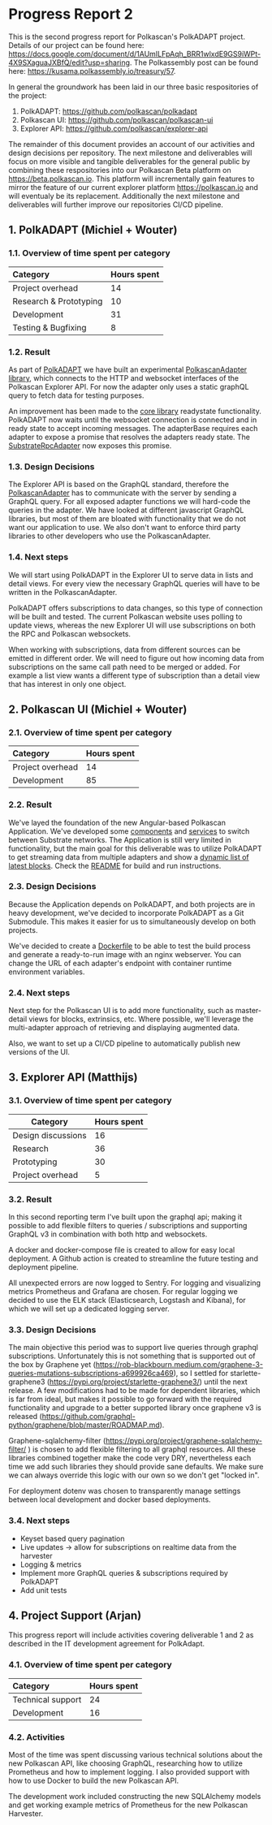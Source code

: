 # Progress Report 2

This is the second progress report for Polkascan's PolkADAPT project. Details of our project can be found here: https://docs.google.com/document/d/1AUmILFpAqh_BRR1wlxdE9GS9iWPt-4X9SXaguaJXBfQ/edit?usp=sharing. The Polkassembly post can be found here: https://kusama.polkassembly.io/treasury/57. 

In general the groundwork has been laid in our three basic respositories of the project:
1. PolkADAPT: https://github.com/polkascan/polkadapt
2. Polkascan UI: https://github.com/polkascan/polkascan-ui
3. Explorer API: https://github.com/polkascan/explorer-api

The remainder of this document provides an account of our activities and design decisions per repository. The next milestone and deliverables will focus on more visible and tangible deliverables for the general public by combining these respositories into our Polkascan Beta platform on https://beta.polkascan.io. This platform will incrementally gain features to mirror the feature of our current explorer platform https://polkascan.io and will eventualy be its replacement. Additionally the next milestone and deliverables will further improve our repositories CI/CD pipeline.

## 1. PolkADAPT (Michiel + Wouter)


### 1.1. Overview of time spent per category

| Category                 | Hours spent |
|:------------------------ | ----------- |
| Project overhead         | 14          |
| Research & Prototyping   | 10          |
| Development              | 31          |
| Testing & Bugfixing      | 8           |


### 1.2. Result

As part of [PolkADAPT](https://github.com/polkascan/polkadapt) we have built an experimental [PolkascanAdapter library](https://github.com/polkascan/polkadapt/tree/main/projects/polkascan), which connects to the HTTP and websocket interfaces of the Polkascan Explorer API. For now the adapter only uses a static graphQL query to fetch data for testing purposes.

An improvement has been made to the [core library](https://github.com/polkascan/polkadapt/blob/main/projects/core/src/lib/core.ts) readystate functionality. PolkADAPT now waits until the websocket connection is connected and in ready state to accept incoming messages. The adapterBase requires each adapter to expose a promise that resolves the adapters ready state. The [SubstrateRpcAdapter](https://github.com/polkascan/polkadapt/blob/main/projects/substrate-rpc/src/lib/substrate-rpc.ts) now exposes this promise.

### 1.3. Design Decisions

The Explorer API is based on the GraphQL standard, therefore the [PolkascanAdapter](https://github.com/polkascan/polkadapt/tree/main/projects/polkascan) has to communicate with the server by sending a GraphQL query. For all exposed adapter functions we will hard-code the queries in the adapter.
We have looked at different javascript GraphQL libraries, but most of them are bloated with functionality that we do not want our application to use. We also don't want to enforce third party libraries to other developers who use the PolkascanAdapter.

### 1.4. Next steps

We will start using PolkADAPT in the Explorer UI to serve data in lists and detail views. For every view the necessary GraphQL queries will have to be written in the PolkascanAdapter.

PolkADAPT offers subscriptions to data changes, so this type of connection will be built and tested. The current Polkascan website uses polling to update views, whereas the new Explorer UI will use subscriptions on both the RPC and Polkascan websockets.

When working with subscriptions, data from different sources can be emitted in different order. We will need to figure out how incoming data from subscriptions on the same call path need to be merged or added. For example a list view wants a different type of subscription than a detail view that has interest in only one object. 


## 2. Polkascan UI (Michiel + Wouter)

### 2.1. Overview of time spent per category

| Category                 | Hours spent |
|:------------------------ | ----------- |
| Project overhead         | 14          |
| Development              | 85          |

### 2.2. Result

We've layed the foundation of the new Angular-based Polkascan Application. We've developed some [components](https://github.com/polkascan/polkascan-ui/tree/main/src/app/pages/network) and [services](https://github.com/polkascan/polkascan-ui/tree/main/src/app/services) to switch between Substrate networks. The Application is still very limited in functionality, but the main goal for this deliverable was to utilize PolkADAPT to get streaming data from multiple adapters and show a [dynamic list of latest blocks](https://github.com/polkascan/polkascan-ui/blob/main/src/app/pages/network/explorer/explorer.component.ts). Check the [README](https://github.com/polkascan/polkascan-ui/blob/main/README.md) for build and run instructions.


### 2.3. Design Decisions

Because the Application depends on PolkADAPT, and both projects are in heavy development, we've decided to incorporate PolkADAPT as a Git Submodule. This makes it easier for us to simultaneously develop on both projects.

We've decided to create a [Dockerfile](https://github.com/polkascan/polkascan-ui/blob/main/Dockerfile) to be able to test the build process and generate a ready-to-run image with an nginx webserver. You can change the URL of each adapter's endpoint with container runtime environment variables.


### 2.4. Next steps

Next step for the Polkascan UI is to add more functionality, such as master-detail views for blocks, extrinsics, etc. Where possible, we'll leverage the multi-adapter approach of retrieving and displaying augmented data.

Also, we want to set up a CI/CD pipeline to automatically publish new versions of the UI.


## 3. Explorer API (Matthijs)

### 3.1. Overview of time spent per category

| Category                        | Hours spent  |
|---------------------------------|--------------|
| Design discussions              | 16           |
| Research                        | 36           |
| Prototyping                     | 30           |
| Project overhead                | 5            |


### 3.2. Result

In this second reporting term I've built upon the graphql api; making it possible to add flexible filters to queries / subscriptions and supporting GraphQL v3 in combination with both http and websockets.

A docker and docker-compose file is created to allow for easy local deployment. A Github action is created to streamline the future testing and deployment pipeline.

All unexpected errors are now logged to Sentry. For logging and visualizing metrics Prometheus and Grafana are chosen. For regular logging we decided to use the ELK stack (Elasticsearch, Logstash and Kibana), for which we will set up a dedicated logging server.


### 3.3. Design Decisions

The main objective this period was to support live queries through graphql subscriptions. Unfortunately this is not something that is supported out of the box by Graphene yet (https://rob-blackbourn.medium.com/graphene-3-queries-mutations-subscriptions-a699926ca469), so I settled for starlette-graphene3 (https://pypi.org/project/starlette-graphene3/) until the next release. A few modifications had to be made for dependent libraries, which is far from ideal, but makes it possible to go forward with the required functionality and upgrade to a better supported library once graphene v3 is released (https://github.com/graphql-python/graphene/blob/master/ROADMAP.md).

Graphene-sqlalchemy-filter (https://pypi.org/project/graphene-sqlalchemy-filter/
) is chosen to add flexible filtering to all graphql resources. All these libraries combined together make the code very DRY, nevertheless each time we add such libraries they should provide sane defaults. We make sure we can always override this logic with our own so we don't get "locked in".

For deployment dotenv was chosen to transparently manage settings between local development and docker based deployments.


### 3.4. Next steps

* Keyset based query pagination
* Live updates -> allow for subscriptions on realtime data from the harvester
* Logging & metrics
* Implement more GraphQL queries & subscriptions required by PolkADAPT
* Add unit tests



## 4. Project Support (Arjan)

This progress report will include activities covering deliverable 1 and 2 as described in the IT development agreement for PolkAdapt.

### 4.1. Overview of time spent per category

| Category          | Hours spent |
|:----------------- | ----------- |
| Technical support | 24          |
| Development       | 16          |

### 4.2. Activities

Most of the time was spent discussing various technical solutions about the new Polkascan API, like choosing GraphQL, researching how to utilize Prometheus and how to implement logging. I also provided support with how to use Docker to build the new Polkascan API. 

The development work included constructing the new SQLAlchemy models and get working example metrics of Prometheus for the new Polkascan Harvester.